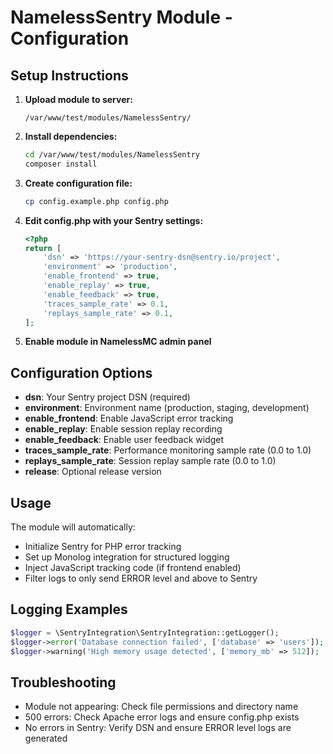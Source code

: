 # NamelessSentry Module - Configuration

## Setup Instructions

1. **Upload module to server:**
   ```
   /var/www/test/modules/NamelessSentry/
   ```

2. **Install dependencies:**
   ```bash
   cd /var/www/test/modules/NamelessSentry
   composer install
   ```

3. **Create configuration file:**
   ```bash
   cp config.example.php config.php
   ```

4. **Edit config.php with your Sentry settings:**
   ```php
   <?php
   return [
       'dsn' => 'https://your-sentry-dsn@sentry.io/project',
       'environment' => 'production',
       'enable_frontend' => true,
       'enable_replay' => true,
       'enable_feedback' => true,
       'traces_sample_rate' => 0.1,
       'replays_sample_rate' => 0.1,
   ];
   ```

5. **Enable module in NamelessMC admin panel**

## Configuration Options

- **dsn**: Your Sentry project DSN (required)
- **environment**: Environment name (production, staging, development)
- **enable_frontend**: Enable JavaScript error tracking
- **enable_replay**: Enable session replay recording
- **enable_feedback**: Enable user feedback widget
- **traces_sample_rate**: Performance monitoring sample rate (0.0 to 1.0)
- **replays_sample_rate**: Session replay sample rate (0.0 to 1.0)
- **release**: Optional release version

## Usage

The module will automatically:
- Initialize Sentry for PHP error tracking
- Set up Monolog integration for structured logging
- Inject JavaScript tracking code (if frontend enabled)
- Filter logs to only send ERROR level and above to Sentry

## Logging Examples

```php
$logger = \SentryIntegration\SentryIntegration::getLogger();
$logger->error('Database connection failed', ['database' => 'users']);
$logger->warning('High memory usage detected', ['memory_mb' => 512]);
```

## Troubleshooting

- Module not appearing: Check file permissions and directory name
- 500 errors: Check Apache error logs and ensure config.php exists
- No errors in Sentry: Verify DSN and ensure ERROR level logs are generated
